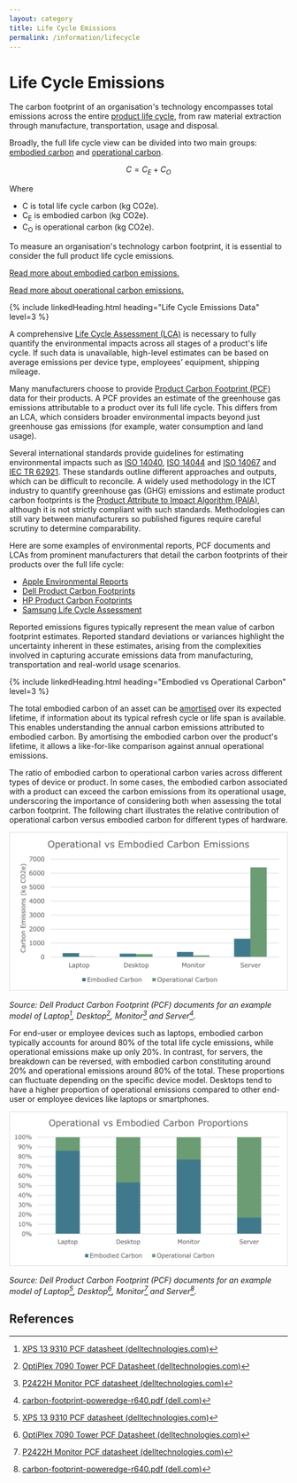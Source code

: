```yaml
---
layout: category
title: Life Cycle Emissions
permalink: /information/lifecycle
---
```


# Life Cycle Emissions

The carbon footprint of an organisation's technology encompasses total emissions across the entire [product life cycle](/glossary#product-life-cycle), from raw material extraction through manufacture, transportation, usage and disposal. 

Broadly, the full life cycle view can be divided into two main groups: [embodied carbon](/glossary#embodied-carbon) and [operational carbon](/glossary#operational-carbon).

$$ C = C_E + C_O $$

Where
- C is total life cycle carbon (kg CO2e).
- C<sub>E</sub> is embodied carbon (kg CO2e).
- C<sub>O</sub> is operational carbon (kg CO2e).

To measure an organisation's technology carbon footprint, it is essential to consider the full product life cycle emissions. 

[Read more about embodied carbon emissions.](embodied)

[Read more about operational carbon emissions.](operational)

{% include linkedHeading.html heading="Life Cycle Emissions Data" level=3 %}

A comprehensive [Life Cycle Assessment (LCA)](/glossary#life-cycle-assessment-lca) is necessary to fully quantify the environmental impacts across all stages of a product's life cycle. If such data is unavailable, high-level estimates can be based on average emissions per device type, employees’ equipment, shipping mileage.

Many manufacturers choose to provide [Product Carbon Footprint (PCF)](/glossary#product-carbon-footprint-pcf) data for their products. A PCF provides an estimate of the greenhouse gas emissions attributable to a product over its full life cycle. This differs from an LCA, which considers broader environmental impacts beyond just greenhouse gas emissions (for example, water consumption and land usage). 

Several international standards provide guidelines for estimating environmental impacts such as [ISO 14040](https://www.iso.org/standard/37456.html), [ISO 14044](https://www.iso.org/standard/38498.html) and [ISO 14067](https://www.iso.org/standard/71206.html) and [IEC TR 62921](https://webstore.iec.ch/publication/25994). These standards outline different approaches and outputs, which can be difficult to reconcile. A widely used methodology in the ICT industry to quantify greenhouse gas (GHG) emissions and estimate product carbon footprints is the [Product Attribute to Impact Algorithm (PAIA)](https://msl.mit.edu/projects/paia/main.html), although it is not strictly compliant with such standards. Methodologies can still vary between manufacturers so published figures require careful scrutiny to determine comparability. 

Here are some examples of environmental reports, PCF documents and LCAs from prominent manufacturers that detail the carbon footprints of their products over the full life cycle:

- [Apple Environmental Reports](https://www.apple.com/environment/)
- [Dell Product Carbon Footprints](https://www.dell.com/en-uk/dt/corporate/social-impact/advancing-sustainability/climate-action/product-carbon-footprints.htm)
- [HP Product Carbon Footprints](https://h20195.www2.hp.com/v2/library.aspx?doctype=95&footer=95&filter_doctype=no&showregionfacet=yes&filter_country=no&cc=us&lc=en&filter_oid=no&filter_prodtype=rw&prodtype=ij&showproductcompatibility=yes&showregion=yes&showreglangcol=yes&showdescription=yes%23doctype-95&sortorder-popular&teasers-off&isRetired-false&isRHParentNode-false&titleCheck-false#doctype-95&sortorder-popular&teasers-off&isRetired-false&isRHParentNode-false&titleCheck-false)
- [Samsung Life Cycle Assessment](https://www.samsung.com/global/sustainability/focus/products/sustainability-in-our-products/)

Reported emissions figures typically represent the mean value of carbon footprint estimates. Reported standard deviations or variances highlight the uncertainty inherent in these estimates, arising from the complexities involved in capturing accurate emissions data from manufacturing, transportation and real-world usage scenarios.

{% include linkedHeading.html heading="Embodied vs Operational Carbon" level=3 %}

The total embodied carbon of an asset can be [amortised](/glossary#amortisation) over its expected lifetime, if information about its typical refresh cycle or life span is available. This enables understanding the annual carbon emissions attributed to embodied carbon. By amortising the embodied carbon over the product's lifetime, it allows a like-for-like comparison against annual operational emissions. 

The ratio of embodied carbon to operational carbon varies across different types of device or product. In some cases, the embodied carbon associated with a product can exceed the carbon emissions from its operational usage, underscoring the importance of considering both when assessing the total carbon footprint. The following chart illustrates the relative contribution of operational carbon versus embodied carbon for different types of hardware.

![embodied-vs-operational-amounts](/assets/images/embodied-vs-operational-amounts.png)

*Source: Dell Product Carbon Footprint (PCF) documents for an example model of Laptop[^laptop], Desktop[^desktop], Monitor[^monitor] and Server[^server].*

For end-user or employee devices such as laptops, embodied carbon typically accounts for around 80% of the total life cycle emissions, while operational emissions make up only 20%. In contrast, for servers, the breakdown can be reversed, with embodied carbon constituting around 20% and operational emissions around 80% of the total. These proportions can fluctuate depending on the specific device model. Desktops tend to have a higher proportion of operational emissions compared to other end-user or employee devices like laptops or smartphones.

![embodied-vs-operational-percentages](/assets/images/embodied-vs-operational-percentages.png)

*Source: Dell Product Carbon Footprint (PCF) documents for an example model of Laptop[^laptop], Desktop[^desktop], Monitor[^monitor] and Server[^server].*

## References

[^laptop]: [XPS 13 9310 PCF datasheet (delltechnologies.com)](https://www.delltechnologies.com/asset/en-gb/products/laptops-and-2-in-1s/technical-support/xps-13-9310.pdf)
[^desktop]: [OptiPlex 7090 Tower PCF Datasheet (delltechnologies.com)](https://www.delltechnologies.com/asset/en-gb/products/desktops-and-all-in-ones/technical-support/optiplex-7090-tower-pcf-datasheet.pdf)
[^monitor]: [P2422H Monitor PCF datasheet (delltechnologies.com)](https://www.delltechnologies.com/asset/en-gb/products/electronics-and-accessories/technical-support/p2422h-monitor-pcf-datasheet.pdf)
[^server]: [carbon-footprint-poweredge-r640.pdf (dell.com)](https://i.dell.com/sites/csdocuments/CorpComm_Docs/en/carbon-footprint-poweredge-r640.pdf)